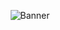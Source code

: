 <p align="center">
  <img src="https://raw.githubusercontent.com/Workownix/Workownix/main/banner.png" alt="Banner" />
</p>
